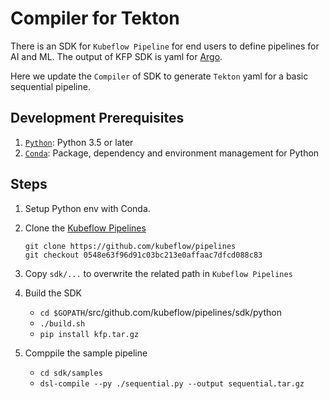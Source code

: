 # Compiler for Tekton

There is an SDK for `Kubeflow Pipeline` for end users to define pipelines for AI and ML. The output of KFP SDK is yaml for [Argo](https://github.com/argoproj/argo).

Here we update the `Compiler` of SDK to generate `Tekton` yaml for a basic sequential pipeline. 

## Development Prerequisites
1. [`Python`](https://www.python.org/downloads/): Python 3.5 or later  
2. [`Conda`](https://docs.conda.io/en/latest/): Package, dependency and environment management for Python


## Steps

1. Setup Python env with Conda.

2. Clone the [Kubeflow Pipelines](https://github.com/kubeflow/pipelines)  

    `git clone https://github.com/kubeflow/pipelines`  
    `git checkout 0548e63f96d91c03bc213e0affaac7dfcd088c83`  

3. Copy `sdk/...` to overwrite the related path in `Kubeflow Pipelines`

4. Build the SDK

    - `cd $GOPATH`/src/github.com/kubeflow/pipelines/sdk/python  
    - `./build.sh`  
    - `pip install kfp.tar.gz`  

5. Comppile the sample pipeline

    - `cd sdk/samples`  
    - `dsl-compile --py ./sequential.py --output sequential.tar.gz`







